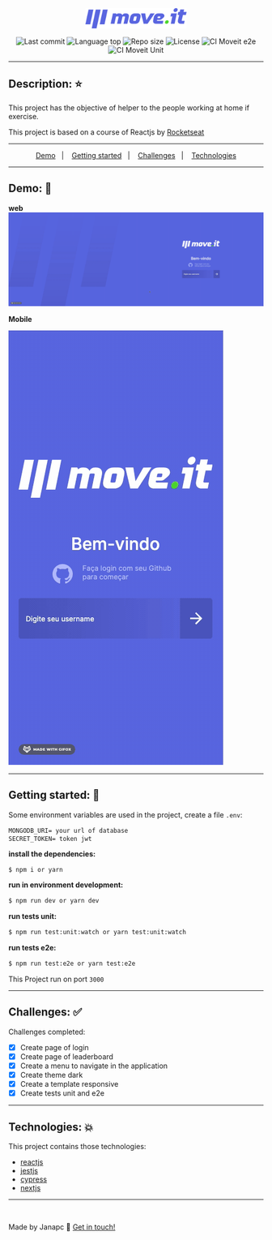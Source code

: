 <p align="center">
    <img alt="Move.it" src="./public/logo-full.svg" width="200" />
</p>

<p align="center">
  <img alt="Last commit" src="https://img.shields.io/github/last-commit/janapc/move.it"/>
  <img alt="Language top" src="https://img.shields.io/github/languages/top/janapc/move.it"/>
  <img alt="Repo size" src="https://img.shields.io/github/repo-size/janapc/move.it"/>
  <img alt="License" src="https://img.shields.io/github/license/janapc/move.it"/>
   <img alt="CI Moveit e2e" src="https://github.com/janapc/move.it/actions/workflows/ci-moveit-dev-e2e.yml/badge.svg"/>
  <img alt="CI Moveit Unit" src="https://github.com/janapc/move.it/actions/workflows/ci-moveit-dev-unit.yml/badge.svg"/>
</p>

---

## Description: :star:

<p>This project has the objective of helper to the people working at home if exercise.</p>
<p>This project is based on a course of Reactjs by <a href="https://rocketseat.com.br/">Rocketseat</a></p>

---

<p align="center">
  <a href="#demo-red_circle">Demo</a>&nbsp;&nbsp;&nbsp;|&nbsp;&nbsp;&nbsp;
  <a href="#getting-started-rocket">Getting started</a>&nbsp;&nbsp;&nbsp;|&nbsp;&nbsp;&nbsp;
  <a href="#challenges-white_check_mark">Challenges</a>&nbsp;&nbsp;&nbsp;|&nbsp;&nbsp;&nbsp;
  <a href="#technologies-boom">Technologies</a>
</p>

---
## Demo: :red_circle:

**web**
![Web](./demo/web.gif)

**Mobile**

![Mobile](./demo/mobile.gif)

---

## Getting started: :rocket:
Some environment variables are used in the project, create a file `.env`:
```
MONGODB_URI= your url of database
SECRET_TOKEN= token jwt
```

**install the dependencies:**

```sh
$ npm i or yarn
```

**run in environment development:**

```sh
$ npm run dev or yarn dev
```

**run tests unit:**

```sh
$ npm run test:unit:watch or yarn test:unit:watch
```

**run tests e2e:**

```sh
$ npm run test:e2e or yarn test:e2e
```
This Project run on port `3000`

---

## Challenges: :white_check_mark:

Challenges completed:

- [x] Create page of login
- [x] Create page of leaderboard
- [x] Create a menu to navigate in the application
- [x] Create theme dark
- [x] Create a template responsive
- [x] Create tests unit and e2e

---

## Technologies: :boom:

This project contains those technologies:

- [reactjs](https://reactjs.org/)
- [jestjs](https://jestjs.io/)
- [cypress](https://www.cypress.io/)
- [nextjs](https://nextjs.org/)

---

<br>

Made by Janapc :metal: [Get in touch!](https://www.linkedin.com/in/janaina-pedrina/)

